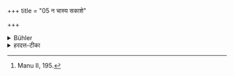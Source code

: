 +++
title = "05 न चास्य सकाशे"

+++

<details><summary>Bühler</summary>

5. And he shall not address (the teacher), whilst he himself is in a reclining position. [^4] 


[^4]:  Manu II, 195.
</details>

<details><summary>हरदत्त-टीका</summary>

## सूत्रम्
न चाऽस्य सकाशे संविष्टो भाषेत ॥ ५ ॥
### टिप्पनी
अस्याऽऽचार्यस्य सकाशे स्वयं संविष्ट. शयानो न भाषेत ! कार्यावेदनादावुत्थायैव भाषेत ॥५॥
</details>
